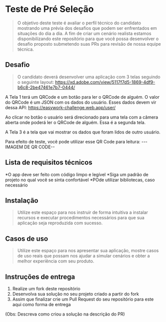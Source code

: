 # Teste de Pré Seleção
> O objetivo deste teste é avaliar o perfil técnico do candidato mostrando uma prévia dos desafios que podem ser enfrentados em situações do dia a dia. A fim de criar um cenário realista estamos disponibilizando este repositório para que você possa desenvolver o desafio proposto submetendo suas PRs para revisão de nossa equipe técnica.


## Desafio

> O candidato deverá desenvolver uma aplicação com 3 telas seguindo o seguinte layout:
https://xd.adobe.com/view/5117f7d5-1869-4df9-b6c8-2be47461e7b7-0444/

A Tela 1 terá um QRCode e um botão para ler o QRCode de alguém. O valor do QRCode é um JSON com os dados do usuário. Esses dados devem vir dessa API:
https://easywork-challenge.web.app/user/

Ao clicar no botão o usuário será direcionado para uma tela com a câmera aberta onde poderá ler o QRCode de alguém. Essa é a segunda tela.

A Tela 3 é a tela que vai mostrar os dados que foram lidos de outro usuário.

Para efeito de teste, você pode utilizar esse QR Code para leitura:
---IMAGEM DE QR CODE--


## Lista de requisitos técnicos

*O app deve ser feito com código limpo e legível
*Siga um padrão de projeto no qual você se sinta confortável
*POde utilizar bibliotecas, caso necessário


## Instalação

>Utilize este espaço para nos instruir de forma intuitiva a instalar recursos e executar procedimentos necessários para que sua aplicação seja reproduzida com sucesso.

## Casos de uso

>Utilize este espaço para nos apresentar sua aplicação, mostre casos de uso reais que possam nos ajudar a simular cenários e obter a melhor experiência com seu produto.

## Instruções de entrega

1. Realize um fork deste repositório
2. Desenvolva sua solução no seu projeto criado a partir do fork
3. Assim que finalizar crie um Pull Request do seu repositório para este aqui como forma de entrega

(Obs: Descreva como criou a solução na descrição do PR)



